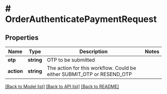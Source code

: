 # # OrderAuthenticatePaymentRequest

## Properties

Name | Type | Description | Notes
------------ | ------------- | ------------- | -------------
**otp** | **string** | OTP to be submitted |
**action** | **string** | The action for this workflow. Could be either SUBMIT_OTP or RESEND_OTP |

[[Back to Model list]](../../README.md#models) [[Back to API list]](../../README.md#endpoints) [[Back to README]](../../README.md)

